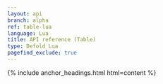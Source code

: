 ```yaml
---
layout: api
branch: alpha
ref: table-lua
language: Lua
title: API reference (Table)
type: Defold Lua
pagefind_exclude: true
---
```

{% include anchor_headings.html html=content %}